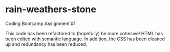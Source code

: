 # rain-weathers-stone
Coding Bootcamp Assignment #1

This code has been refactored to (hopefully) be more cohesive! HTML has been edited with semantic language. In addition, the CSS has been cleaned up and redundancy has been reduced.  